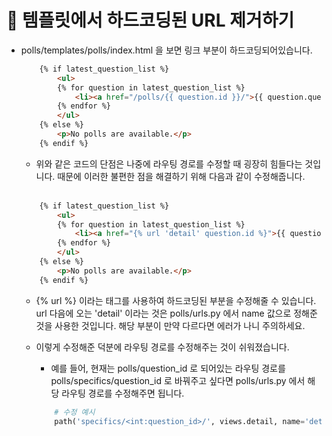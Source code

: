 # 🔔 템플릿에서 하드코딩된 URL 제거하기 

- polls/templates/polls/index.html 을 보면 링크 부분이 하드코딩되어있습니다.
    ```html
        {% if latest_question_list %}
            <ul>
            {% for question in latest_question_list %}
                <li><a href="/polls/{{ question.id }}/">{{ question.question_text }}</a></li>
            {% endfor %}
            </ul>
        {% else %}
            <p>No polls are available.</p>
        {% endif %}
    ```
    - 위와 같은 코드의 단점은 나중에 라우팅 경로를 수정할 때 굉장히 힘들다는 것입니다. 때문에 이러한 불편한 점을 해결하기 위해 다음과 같이 수정해줍니다. <br/><br/>

    ```html
        {% if latest_question_list %}
            <ul>
            {% for question in latest_question_list %}
                <li><a href="{% url 'detail' question.id %}">{{ question.question_text }}</a></li>
            {% endfor %}
            </ul>
        {% else %}
            <p>No polls are available.</p>
        {% endif %}
    ```
    - {% url %} 이라는 태그를 사용하여 하드코딩된 부분을 수정해줄 수 있습니다. url 다음에 오는 'detail' 이라는 것은 polls/urls.py 에서 name 값으로 정해준 것을 사용한 것입니다. 해당 부분이 만약 다르다면 에러가 나니 주의하세요.

    - 이렇게 수정해준 덕분에 라우팅 경로를 수정해주는 것이 쉬워졌습니다.
        
        - 예를 들어, 현재는 polls/question_id 로 되어있는 라우팅 경로를 polls/specifics/question_id 로 바꿔주고 싶다면 polls/urls.py 에서 해당 라우팅 경로를 수정해주면 됩니다.
        ```python
            # 수정 예시
            path('specifics/<int:question_id>/', views.detail, name='detail')
        ```